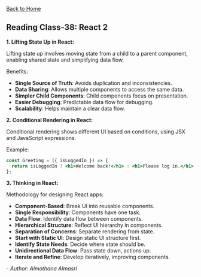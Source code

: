 [Back to Home](../README.md)

## Reading Class-38: React 2

**1. Lifting State Up in React:**

Lifting state up involves moving state from a child to a parent component, enabling shared state and simplifying data flow.

Benefits:
- **Single Source of Truth**: Avoids duplication and inconsistencies.
- **Data Sharing**: Allows multiple components to access the same data.
- **Simpler Child Components**: Child components focus on presentation.
- **Easier Debugging**: Predictable data flow for debugging.
- **Scalability**: Helps maintain a clear data flow.

**2. Conditional Rendering in React:**

Conditional rendering shows different UI based on conditions, using JSX and JavaScript expressions.

Example:
```jsx
const Greeting = ({ isLoggedIn }) => {
  return isLoggedIn ? <h1>Welcome back!</h1> : <h1>Please log in.</h1>;
};
```

**3. Thinking in React:**

Methodology for designing React apps:
- **Component-Based**: Break UI into reusable components.
- **Single Responsibility**: Components have one task.
- **Data Flow**: Identify data flow between components.
- **Hierarchical Structure**: Reflect UI hierarchy in components.
- **Separation of Concerns**: Separate rendering from state.
- **Start with Static UI**: Design static UI structure first.
- **Identify State Needs**: Decide where state should be.
- **Unidirectional Data Flow**: Pass state down, actions up.
- **Iterate and Refine**: Develop iteratively, improving components.

*- Author: Almothana Almasri*